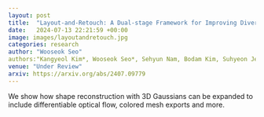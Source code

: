 ```yaml
---
layout: post
title:  "Layout-and-Retouch: A Dual-stage Framework for Improving Diversity in Personalized Image Generation"
date:   2024-07-13 22:21:59 +00:00
image: images/layoutandretouch.jpg
categories: research
author: "Wooseok Seo"
authors:"Kangyeol Kim*, Wooseok Seo*, Sehyun Nam, Bodam Kim, Suhyeon Jeong, Wonwoo Cho, Jaegul Choo†, Youngjae Yu†"
venue: "Under Review"
arxiv: https://arxiv.org/abs/2407.09779
---
```

We show how shape reconstruction with 3D Gaussians can be expanded to include differentiable optical flow, colored mesh exports and more. 